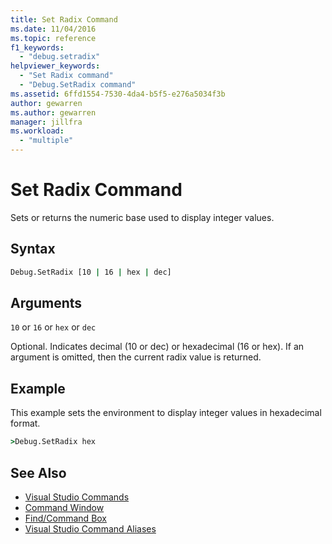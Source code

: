 ```yaml
---
title: Set Radix Command
ms.date: 11/04/2016
ms.topic: reference
f1_keywords:
  - "debug.setradix"
helpviewer_keywords:
  - "Set Radix command"
  - "Debug.SetRadix command"
ms.assetid: 6ffd1554-7530-4da4-b5f5-e276a5034f3b
author: gewarren
ms.author: gewarren
manager: jillfra
ms.workload:
  - "multiple"
---
```

# Set Radix Command
Sets or returns the numeric base used to display integer values.

## Syntax

```cmd
Debug.SetRadix [10 | 16 | hex | dec]
```

## Arguments
 `10` or `16` or `hex` or `dec`

 Optional. Indicates decimal (10 or dec) or hexadecimal (16 or hex). If an argument is omitted, then the current radix value is returned.

## Example
 This example sets the environment to display integer values in hexadecimal format.

```cmd
>Debug.SetRadix hex
```

## See Also

- [Visual Studio Commands](../../ide/reference/visual-studio-commands.md)
- [Command Window](../../ide/reference/command-window.md)
- [Find/Command Box](../../ide/find-command-box.md)
- [Visual Studio Command Aliases](../../ide/reference/visual-studio-command-aliases.md)